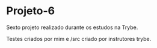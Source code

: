 # Projeto-6

Sexto projeto realizado durante os estudos na Trybe.

Testes criados por mim e /src criado por instrutores trybe.
